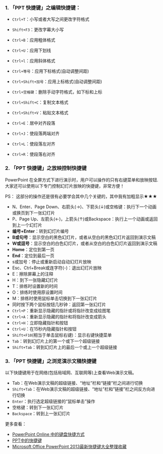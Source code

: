 ### 1. 「PPT 快捷键」之编辑快捷键：

- `Ctrl+T`：小写或者大写之间更改字符格式
- `Shift+F3`：更改字幕大小写

- `Ctrl+B`：应用粗体格式

- `Ctrl+U`：应用下划线

- `Ctrl+l`：应用斜体格式

- `Ctrl+等号`：应用下标格式(自动调整间距)

- `Ctrl+Shift+加号`：应用上标格式(自动调整间距)

- `Ctrl+空格键`：删除手动字符格式，如下标和上标

- `Ctrl+Shift+C`：复制文本格式

- `Ctrl+Shift+V`：粘贴文本格式

- `Ctrl+E`：居中对齐段落

- `Ctrl+J`：使段落两端对齐

- `Ctrl+L`：使段落左对齐

- `Ctrl+R`：使段落右对齐

### 2. 「PPT 快捷键」之放映控制快捷键

PowerPoint 在全屏方式下进行演示时，用户可以操作的只有右键菜单和放映按钮.大家还可以使用以下专门控制幻灯片放映的快捷键，非常方便！

PS： 这部分的操作还是很有必要学会其中几个关键的，其中我有加粗显示★★★

- N、Enter、Page Down、右箭头(→)、下箭头(↓)或空格键：执行下一个动画或换页到下一张幻灯片
- P、Page Up、左箭头(←)，上箭头(↑)或Backspace：执行上一个动画或返回到上一个幻灯片
- **编号+Enter**：转到幻灯片编号
- **B或句号**：显示空白的黑色幻灯片，或者从空白的黑色幻灯片返回到演示文稿
- **W或逗号**：显示空白的白色幻灯片，或者从空白的白色幻灯片返回到演示文稿
- **Home**：定位到第一页
- **End**：定位到最后一页
- s或加号：停止或重新启动自动幻灯片放映
- Esc、Ctrl+Break或连字符(-)：退出幻灯片放映
- E：擦除屏幕上的注释
- H：到下一张隐藏幻灯片
- T：排练时设置新的时间
- O：排练时使用原设置时间
- M：排练时使用鼠标单击切换到下一张幻灯片
- 同时按下两个鼠标按钮几秒钟：返回第一张幻灯片
- `Ctrl+P`：重新显示隐藏的指针或将指针改变成绘图笔
- `Ctrl+A`：重新显示隐藏的指针和将指针改变成箭头
- `Ctrl+H`：立即隐藏指针和按钮
- `Ctrl+U`：在15秒内隐藏指针和按钮
- `Shift+F10`(相当于单击鼠标右键)：显示右键快捷菜单
- `Tab`：转到幻灯片上的第一个或下一个超级链接
- `Shift+Tab`：转到幻灯片上的最后一个或上一个超级链接


### 3. 「PPT 快捷键」之浏览演示文稿快捷键

以下快捷键用于在网络(包括局域网、互联网等)上查看Web演示文稿。

- Tab：在Web演示文稿的超级链接、“地址”栏和“链接”栏之间进行切换
- `Shift+Tab`：在Web演示文稿的超级链接、“地址”栏和”链接”栏之间反方向进行切换
- `Enter`：执行选定超级链接的“鼠标单击”操作
- 空格键：转到下一张幻灯片
- `Backspace`：转到上一张幻灯片




更多查看：

- [PowerPoint Online 中的键盘快捷方式](https://support.office.com/zh-cn/article/powerpoint-online-%E4%B8%AD%E7%9A%84%E9%94%AE%E7%9B%98%E5%BF%AB%E6%8D%B7%E6%96%B9%E5%BC%8F-fef9c0ea-51f9-4580-a502-ed2736241a07#bkmk_frequentlyused)
- [PPT中的快捷键](https://jingyan.baidu.com/article/ff42efa9d7a2e2c19e220299.html)
- [Microsoft Office PowerPoint 2013最新快捷键大全整理收藏](http://www.ihref.com/read-16311.html)
